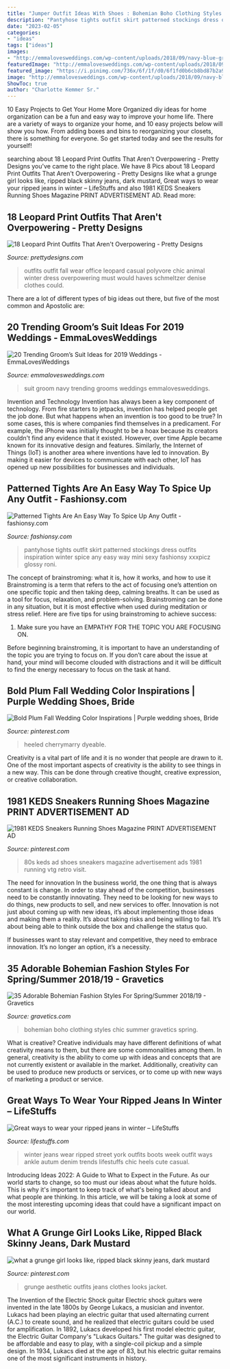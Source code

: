 ```yaml
---
title: "Jumper Outfit Ideas With Shoes : Bohemian Boho Clothing Styles Chic Summer Gravetics Spring"
description: "Pantyhose tights outfit skirt patterned stockings dress outfits inspiration winter spice any easy way mini sexy fashionsy xxxpicz glossy roni"
date: "2023-02-05"
categories:
- "ideas"
tags: ["ideas"]
images:
- "http://emmalovesweddings.com/wp-content/uploads/2018/09/navy-blue-groom-suit-wedding-ideas.jpg"
featuredImage: "http://emmalovesweddings.com/wp-content/uploads/2018/09/navy-blue-groom-suit-wedding-ideas.jpg"
featured_image: "https://i.pinimg.com/736x/6f/1f/d0/6f1fd0b6cb8bd87b2a99b2f722062a89.jpg"
image: "http://emmalovesweddings.com/wp-content/uploads/2018/09/navy-blue-groom-suit-wedding-ideas.jpg"
ShowToc: true
author: "Charlotte Kemmer Sr."
---
```



10 Easy Projects to Get Your Home More Organized
diy ideas for home organization can be a fun and easy way to improve your home life. There are a variety of ways to organize your home, and 10 easy projects below will show you how. From adding boxes and bins to reorganizing your closets, there is something for everyone. So get started today and see the results for yourself!

	

		
searching about 18 Leopard Print Outfits That Aren&#039;t Overpowering - Pretty Designs you've came to the right place. We have 8 Pics about 18 Leopard Print Outfits That Aren&#039;t Overpowering - Pretty Designs like what a grunge girl looks like, ripped black skinny jeans, dark mustard, Great ways to wear your ripped jeans in winter – LifeStuffs and also 1981 KEDS Sneakers Running Shoes Magazine PRINT ADVERTISEMENT AD. Read more:
		
    
## 18 Leopard Print Outfits That Aren&#039;t Overpowering - Pretty Designs

<img loading=lazy src="http://www.prettydesigns.com/wp-content/uploads/2017/01/18-leopard-print-outfits-that-arent-overpowering.jpg" onerror="this.onerror=null;this.src='https://tse3.mm.bing.net/th?id=OIP.T2QtcIfI_9uLE8wPI5I6iQHaLT&amp;pid=15.1';" alt="18 Leopard Print Outfits That Aren&#039;t Overpowering - Pretty Designs">

_Source: prettydesigns.com_

>outfits outfit fall wear office leopard casual polyvore chic animal winter dress overpowering must would haves schmeltzer denise clothes could. 

	

There are a lot of different types of big ideas out there, but five of the most common and Apostolic are: 

    
## 20 Trending Groom’s Suit Ideas For 2019 Weddings - EmmaLovesWeddings

<img loading=lazy src="http://emmalovesweddings.com/wp-content/uploads/2018/09/navy-blue-groom-suit-wedding-ideas.jpg" onerror="this.onerror=null;this.src='https://tse4.mm.bing.net/th?id=OIP.dpjUCMIlMlwyru3rUc6vKAHaLH&amp;pid=15.1';" alt="20 Trending Groom’s Suit Ideas for 2019 Weddings - EmmaLovesWeddings">

_Source: emmalovesweddings.com_

>suit groom navy trending grooms weddings emmalovesweddings. 

	

Invention and Technology
Invention has always been a key component of technology. From fire starters to jetpacks, invention has helped people get the job done. But what happens when an invention is too good to be true? In some cases, this is where companies find themselves in a predicament. For example, the iPhone was initially thought to be a hoax because its creators couldn't find any evidence that it existed. However, over time Apple became known for its innovative design and features. Similarly, the Internet of Things (IoT) is another area where inventions have led to innovation. By making it easier for devices to communicate with each other, IoT has opened up new possibilities for businesses and individuals.

    
## Patterned Tights Are An Easy Way To Spice Up Any Outfit - Fashionsy.com

<img loading=lazy src="http://fashionsy.com/wp-content/uploads/2017/12/pattern-tights-outfit-10-.jpg" onerror="this.onerror=null;this.src='https://tse2.mm.bing.net/th?id=OIP.KY_t3nZn7uTYqgZ9JuY2EgHaLH&amp;pid=15.1';" alt="Patterned Tights Are An Easy Way To Spice Up Any Outfit - fashionsy.com">

_Source: fashionsy.com_

>pantyhose tights outfit skirt patterned stockings dress outfits inspiration winter spice any easy way mini sexy fashionsy xxxpicz glossy roni. 

	

The concept of brainstroming: what it is, how it works, and how to use it
Brainstroming is a term that refers to the act of focusing one’s attention on one specific topic and then taking deep, calming breaths. It can be used as a tool for focus, relaxation, and problem-solving. Brainstroming can be done in any situation, but it is most effective when used during meditation or stress relief. Here are five tips for using brainstroming to achieve success:
1. Make sure you have an EMPATHY FOR THE TOPIC YOU ARE FOCUSING ON.

Before beginning brainstroming, it is important to have an understanding of the topic you are trying to focus on. If you don’t care about the issue at hand, your mind will become clouded with distractions and it will be difficult to find the energy necessary to focus on the task at hand.

    
## Bold Plum Fall Wedding Color Inspirations | Purple Wedding Shoes, Bride

<img loading=lazy src="https://i.pinimg.com/736x/05/3c/ab/053caba3c6748f21926baef61f713b0a.jpg" onerror="this.onerror=null;this.src='https://tse3.mm.bing.net/th?id=OIP.ewPNjUZZ2x08JPzlfEoaOAHaNK&amp;pid=15.1';" alt="Bold Plum Fall Wedding Color Inspirations | Purple wedding shoes, Bride">

_Source: pinterest.com_

>heeled cherrymarry dyeable. 

	

Creativity is a vital part of life and it is no wonder that people are drawn to it. One of the most important aspects of creativity is the ability to see things in a new way. This can be done through creative thought, creative expression, or creative collaboration.

    
## 1981 KEDS Sneakers Running Shoes Magazine PRINT ADVERTISEMENT AD

<img loading=lazy src="https://i.pinimg.com/736x/6f/1f/d0/6f1fd0b6cb8bd87b2a99b2f722062a89.jpg" onerror="this.onerror=null;this.src='https://tse4.mm.bing.net/th?id=OIP.BBcz9VQ9_M_qd7JM85KNzQHaKh&amp;pid=15.1';" alt="1981 KEDS Sneakers Running Shoes Magazine PRINT ADVERTISEMENT AD">

_Source: pinterest.com_

>80s keds ad shoes sneakers magazine advertisement ads 1981 running vtg retro visit. 

	

The need for innovation
In the business world, the one thing that is always constant is change. In order to stay ahead of the competition, businesses need to be constantly innovating. They need to be looking for new ways to do things, new products to sell, and new services to offer.
Innovation is not just about coming up with new ideas, it’s about implementing those ideas and making them a reality. It’s about taking risks and being willing to fail. It’s about being able to think outside the box and challenge the status quo.

If businesses want to stay relevant and competitive, they need to embrace innovation. It’s no longer an option, it’s a necessity.

    
## 35 Adorable Bohemian Fashion Styles For Spring/Summer 2018/19 - Gravetics

<img loading=lazy src="https://www.gravetics.com/wp-content/uploads/2017/02/Boho-Chic-Bohemian-Style-Clothing-Dresses22.jpg" onerror="this.onerror=null;this.src='https://tse3.mm.bing.net/th?id=OIP.veBA2ey9sUh652GpyvU9WQHaLH&amp;pid=15.1';" alt="35 Adorable Bohemian Fashion Styles For Spring/Summer 2018/19 - Gravetics">

_Source: gravetics.com_

>bohemian boho clothing styles chic summer gravetics spring. 

	

What is creative?
Creative individuals may have different definitions of what creativity means to them, but there are some commonalities among them. In general, creativity is the ability to come up with ideas and concepts that are not currently existent or available in the market. Additionally, creativity can be used to produce new products or services, or to come up with new ways of marketing a product or service.

    
## Great Ways To Wear Your Ripped Jeans In Winter – LifeStuffs

<img loading=lazy src="http://lifestuffs.com/wp-content/uploads/2014/12/new-york-fashion-week-autum-winter-2014-street-style-trends-ripped-jeans-03.jpg" onerror="this.onerror=null;this.src='https://tse3.mm.bing.net/th?id=OIP.2CBWR4f1XADDMHttmeiragHaLH&amp;pid=15.1';" alt="Great ways to wear your ripped jeans in winter – LifeStuffs">

_Source: lifestuffs.com_

>winter jeans wear ripped street york outfits boots week outfit ways ankle autum denim trends lifestuffs chic heels cute casual. 

	

Introducing Ideas 2022: A Guide to What to Expect in the Future. As our world starts to change, so too must our ideas about what the future holds. This is why it's important to keep track of what's being talked about and what people are thinking. In this article, we will be taking a look at some of the most interesting upcoming ideas that could have a significant impact on our world.

    
## What A Grunge Girl Looks Like, Ripped Black Skinny Jeans, Dark Mustard

<img loading=lazy src="https://i.pinimg.com/736x/1f/f8/1a/1ff81a15b371756eaaed8ac3764d8b92.jpg" onerror="this.onerror=null;this.src='https://tse1.mm.bing.net/th?id=OIP.sfO3euuWWlG0UwYcpGa1qQHaJ4&amp;pid=15.1';" alt="what a grunge girl looks like, ripped black skinny jeans, dark mustard">

_Source: pinterest.com_

>grunge aesthetic outfits jeans clothes looks jacket. 

	

The Invention of the Electric Shock guitar
Electric shock guitars were invented in the late 1800s by George Lukacs, a musician and inventor. Lukacs had been playing an electric guitar that used alternating current (A.C.) to create sound, and he realized that electric guitars could be used for amplification. In 1892, Lukacs developed his first model electric guitar, the Electric Guitar Company's "Lukacs Guitars." The guitar was designed to be affordable and easy to play, with a single-coil pickup and a simple design. In 1934, Lukacs died at the age of 83, but his electric guitar remains one of the most significant instruments in history.

